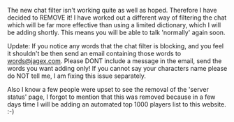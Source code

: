 The new chat filter isn't working quite as well as hoped. Therefore I have decided to REMOVE it! I have worked out a different way of filtering the chat which will be far more effective than using a limited dictionary, which I will be adding shortly. This means you will be able to talk 'normally' again soon.

Update: If you notice any words that the chat filter is blocking, and you feel it shouldn't be then send an email containing those words to words@jagex.com. Please DONT include a message in the email, send the words you want adding only! If you cannot say your characters name please do NOT tell me, I am fixing this issue separately.

Also I know a few people were upset to see the removal of the 'server status' page, I forgot to mention that this was removed because in a few days time I will be adding an automated top 1000 players list to this website. :-)
